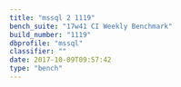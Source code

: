```yaml
---
title: "mssql 2 1119"
bench_suite: "17w41 CI Weekly Benchmark"
build_number: "1119"
dbprofile: "mssql"
classifier: ""
date: 2017-10-09T09:57:42
type: "bench"
---
```

